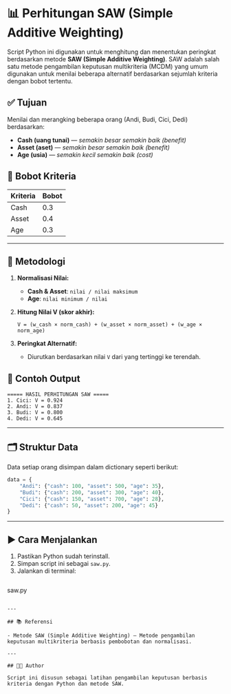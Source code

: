 # 📊 Perhitungan SAW (Simple Additive Weighting)

Script Python ini digunakan untuk menghitung dan menentukan peringkat berdasarkan metode **SAW (Simple Additive Weighting)**. SAW adalah salah satu metode pengambilan keputusan multikriteria (MCDM) yang umum digunakan untuk menilai beberapa alternatif berdasarkan sejumlah kriteria dengan bobot tertentu.


## ✅ Tujuan

Menilai dan merangking beberapa orang (Andi, Budi, Cici, Dedi) berdasarkan:
- **Cash (uang tunai)** — *semakin besar semakin baik (benefit)*
- **Asset (aset)** — *semakin besar semakin baik (benefit)*
- **Age (usia)** — *semakin kecil semakin baik (cost)*



## 🧮 Bobot Kriteria

| Kriteria | Bobot |
|----------|--------|
| Cash     | 0.3    |
| Asset    | 0.4    |
| Age      | 0.3    |

---

## 🧠 Metodologi

1. **Normalisasi Nilai:**
   - **Cash & Asset**: `nilai / nilai maksimum`
   - **Age**: `nilai minimum / nilai`

2. **Hitung Nilai V (skor akhir):**
   ```
   V = (w_cash × norm_cash) + (w_asset × norm_asset) + (w_age × norm_age)
   ```

3. **Peringkat Alternatif:**
   - Diurutkan berdasarkan nilai `V` dari yang tertinggi ke terendah.



## 📄 Contoh Output

```
===== HASIL PERHITUNGAN SAW =====
1. Cici: V = 0.924
2. Andi: V = 0.837
3. Budi: V = 0.800
4. Dedi: V = 0.645
```

---

## 🗂 Struktur Data

Data setiap orang disimpan dalam dictionary seperti berikut:

```python
data = {
    "Andi": {"cash": 100, "asset": 500, "age": 35},
    "Budi": {"cash": 200, "asset": 300, "age": 40},
    "Cici": {"cash": 150, "asset": 700, "age": 28},
    "Dedi": {"cash": 50, "asset": 200, "age": 45}
}
```

---

## ▶️ Cara Menjalankan

1. Pastikan Python sudah terinstall.
2. Simpan script ini sebagai `saw.py`.
3. Jalankan di terminal:
   ```bash
 saw.py
   ```

---

## 📚 Referensi

- Metode SAW (Simple Additive Weighting) – Metode pengambilan keputusan multikriteria berbasis pembobotan dan normalisasi.

---

## 🧑‍💻 Author

Script ini disusun sebagai latihan pengambilan keputusan berbasis kriteria dengan Python dan metode SAW.
